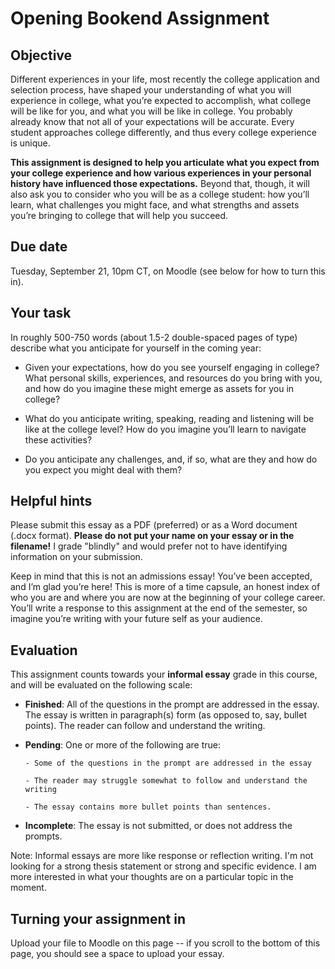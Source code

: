 # Opening Bookend Assignment

## Objective

Different experiences in your life, most recently the college application and selection process, have shaped your understanding of what you will experience in college, what you’re expected to accomplish, what college will be like for you, and what you will be like in college.  You probably already know that not all of your expectations will be accurate.  Every student approaches college differently, and thus every college experience is unique.  

**This assignment is designed to help you articulate what you expect from your college experience and how various experiences in your personal history have influenced those expectations.** Beyond that, though, it will also ask you to consider who you will be as a college student: how you’ll learn, what challenges you might face, and what strengths and assets you’re bringing to college that will help you succeed.

## Due date

Tuesday, September 21, 10pm CT, on Moodle (see below for how to turn this in).
 
## Your task

In roughly 500-750 words (about 1.5-2 double-spaced pages of type) describe what you anticipate for yourself in the coming year: 
 
- Given your expectations, how do you see yourself engaging in college? What personal skills, experiences, and resources do you bring with you, and how do you imagine these might emerge as assets for you in college?
 
- What do you anticipate writing, speaking, reading and listening will be like at the college level? How do you imagine you’ll learn to navigate these activities?
 
- Do you anticipate any challenges, and, if so, what are they and how do you expect you might deal with them?

## Helpful hints

Please submit this essay as a PDF (preferred) or as a Word document (.docx format). **Please do not put your name on your essay or in the filename!** I grade "blindly" and would prefer not to have identifying information on your submission.
 
Keep in mind that this is not an admissions essay! You’ve been accepted, and I’m glad you’re here! This is more of a time capsule, an honest index of who you are and where you are now at the beginning of your college career. You’ll write a response to this assignment at the end of the semester, so imagine you’re writing with your future self as your audience.

## Evaluation

This assignment counts towards your **informal essay** grade in this course, and will be evaluated on the following scale:

- **Finished**: All of the questions in the prompt are addressed in the essay. The essay is written in paragraph(s) form (as opposed to, say, bullet points). The reader can follow and understand the writing.

- **Pending**: One or more of the following are true:

      - Some of the questions in the prompt are addressed in the essay

      - The reader may struggle somewhat to follow and understand the writing

      - The essay contains more bullet points than sentences.

- **Incomplete**: The essay is not submitted, or does not address the prompts.

Note: Informal essays are more like response or reflection writing. I'm not looking for a strong thesis statement or strong and specific evidence. I am more interested in what your thoughts are on a particular topic in the moment.


## Turning your assignment in

Upload your file to Moodle on this page -- if you scroll to the bottom of this page, you should see a space to upload your essay.




